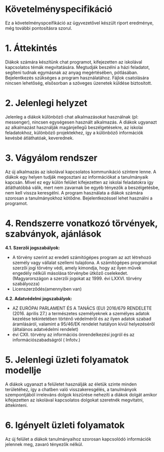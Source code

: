 # Követelményspecifikáció

Ez a követelményspceifikáció az ügyvezetővel készült riport eredménye, még további pontosításra szorul.

# 1. Áttekintés

Diákok számára készítünk chat programot, kifejezetten az iskolával kapcsolatos témák megvitatására. Megtudják beszélni a házi feladatot, segíteni tudnak egymásnak az anyag megértésében, pótlásában. Bejelentkezés szükséges a program használatához. Fájlok csatolására nincsen lehetőség, elsősorban a szöveges üzenetek küldése biztosított.

# 2. Jelenlegi helyzet

Jelenleg a diákok különböző chat alkalmazásokat használnak (pl: messenger), nincsen egységesen használt alkalmazás.
A diákok ugyanazt az alkalmazást használják magánjellegű beszélgetésekre, az iskolai feladatokhoz, különböző projektekhez, így a különböző információk kevésbé átláthatóak, keverednek.

# 3. Vágyálom rendszer

Az új alkalmazás az iskolával kapcsolatos kommunikáció színtere lenne.
A diákok egy helyen tudják megosztani az információkat a tanulmányaik kapcsán.
Mivel ez egy külön felület kifejezetten az iskolai feladatokra így átláthatóbbá válik, mert nem zavarnak be egyéb tényezők a beszélgetésbe, nem kell vissza keresgélni. A program használata a diákok számára szorosan a tanulmányokhoz kötődne.
Bejelentkezéssel lehet használni a programot.

# 4. Rendszerre vonatkozó törvények, szabványok, ajánlások

**4.1. Szerzői jogszabályok:**

- A törvény szerint az eredeti számítógépes program az azt létrehozó személy vagy vállalat szellemi tulajdona. A számítógépes programokat szerzői jogi törvény védi, amely kimondja, hogy az ilyen művek engedély nélküli másolása törvénybe ütköző cselekedet. (Magyarországon a szerzői jogokat az 1999. évi LXXVI. törvény szabályozza)
- Licenszerződés(amennyiben van)

**4.2. Adatvédelmi jogszabályok:**

- AZ EURÓPAI PARLAMENT ÉS A TANÁCS (EU) 2016/679 RENDELETE (2016. április 27.) a természetes személyeknek a személyes adatok kezelése tekintetében történő védelméről és az ilyen adatok szabad áramlásáról, valamint a 95/46/EK rendelet hatályon kívül helyezéséről (általános adatvédelmi rendelet)
- évi CXII. törvény az információs önrendelkezési jogról és az információszabadságról ( Infotv.)

# 5. Jelenlegi üzleti folyamatok modellje

A diákok ugyanazt a felületet használják az életük szinte minden területéhez, így a chatben való visszakeresgélés, a tanulmányok szempontjából irreleváns dolgok kiszűrése nehezíti a diákok dolgát amikor kifejezetten az iskolával kapcsolatos dolgokat szeretnék megvitatni, áttekinteni.

# 6. Igényelt üzleti folyamatok

Az új felület a diákok tanulmányaihoz szorosan kapcsolódó információk jelennek meg, zavaró tényezők nélkül.
 



